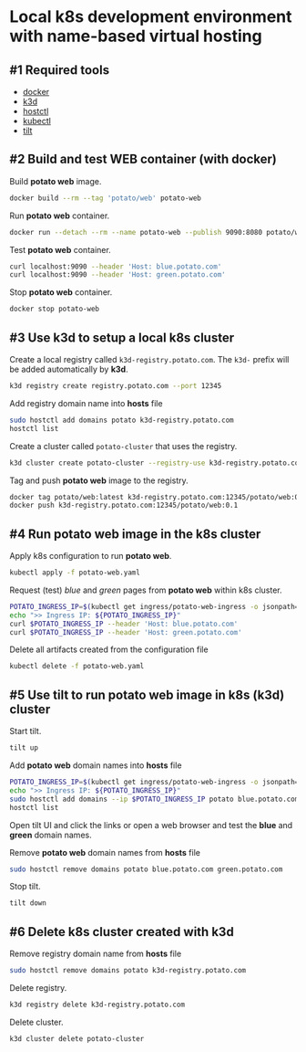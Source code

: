 Local k8s development environment with name-based virtual hosting
=================================================================


#1 Required tools
-----------------

- [docker](https://www.docker.com/)
- [k3d](https://github.com/k3d-io/k3d)
- [hostctl](https://github.com/guumaster/hostctl)
- [kubectl](https://kubernetes.io/docs/tasks/tools/#kubectl)
- [tilt](https://github.com/tilt-dev/tilt)


#2 Build and test WEB container (with docker)
---------------------------------------------

Build **potato web** image.

```bash
docker build --rm --tag 'potato/web' potato-web
```

Run **potato web** container.

```bash
docker run --detach --rm --name potato-web --publish 9090:8080 potato/web
```

Test **potato web** container.

```bash
curl localhost:9090 --header 'Host: blue.potato.com'
curl localhost:9090 --header 'Host: green.potato.com'
```

Stop **potato web** container.

```bash
docker stop potato-web
```


#3 Use k3d to setup a local k8s cluster
---------------------------------------

Create a local registry called `k3d-registry.potato.com`. The `k3d-` prefix will be added automatically by **k3d**.

```bash
k3d registry create registry.potato.com --port 12345
```

Add registry domain name into **hosts** file

```bash
sudo hostctl add domains potato k3d-registry.potato.com
hostctl list
```

Create a cluster called `potato-cluster` that uses the registry.

```bash
k3d cluster create potato-cluster --registry-use k3d-registry.potato.com:12345
```

Tag and push **potato web** image to the registry.

```bash
docker tag potato/web:latest k3d-registry.potato.com:12345/potato/web:0.1
docker push k3d-registry.potato.com:12345/potato/web:0.1
```


#4 Run **potato web** image in the k8s cluster
----------------------------------------------

Apply k8s configuration to run **potato web**.

```bash
kubectl apply -f potato-web.yaml
```

Request (test) *blue* and *green* pages from **potato web** within k8s cluster.

```bash
POTATO_INGRESS_IP=$(kubectl get ingress/potato-web-ingress -o jsonpath='{.status.loadBalancer.ingress[0].ip}')
echo ">> Ingress IP: ${POTATO_INGRESS_IP}"
curl $POTATO_INGRESS_IP --header 'Host: blue.potato.com'
curl $POTATO_INGRESS_IP --header 'Host: green.potato.com'
```

Delete all artifacts created from the configuration file

```bash
kubectl delete -f potato-web.yaml
```


#5 Use tilt to run **potato web** image in k8s (k3d) cluster
------------------------------------------------------------

Start tilt.

```bash
tilt up
```

Add **potato web** domain names into **hosts** file

```bash
POTATO_INGRESS_IP=$(kubectl get ingress/potato-web-ingress -o jsonpath='{.status.loadBalancer.ingress[0].ip}')
echo ">> Ingress IP: ${POTATO_INGRESS_IP}"
sudo hostctl add domains --ip $POTATO_INGRESS_IP potato blue.potato.com green.potato.com
hostctl list
```

Open tilt UI and click the links or open a web browser and test the **blue** and **green** domain names.

Remove **potato web** domain names from **hosts** file

```bash
sudo hostctl remove domains potato blue.potato.com green.potato.com
```

Stop tilt.

```bash
tilt down
```


#6 Delete k8s cluster created with k3d
--------------------------------------

Remove registry domain name from **hosts** file

```bash
sudo hostctl remove domains potato k3d-registry.potato.com
```

Delete registry.

```bash
k3d registry delete k3d-registry.potato.com
```

Delete cluster.

```bash
k3d cluster delete potato-cluster
```
